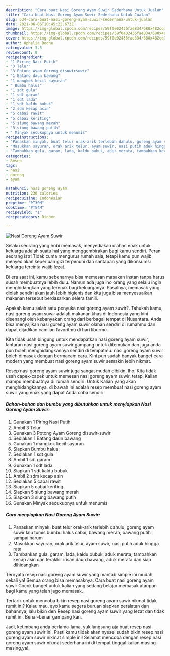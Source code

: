 ```yaml
---
description: "Cara buat Nasi Goreng Ayam Suwir Sederhana Untuk Jualan"
title: "Cara buat Nasi Goreng Ayam Suwir Sederhana Untuk Jualan"
slug: 634-cara-buat-nasi-goreng-ayam-suwir-sederhana-untuk-jualan
date: 2021-06-06T10:45:22.673Z
image: https://img-global.cpcdn.com/recipes/59f0e02436fae834/680x482cq70/nasi-goreng-ayam-suwir-foto-resep-utama.jpg
thumbnail: https://img-global.cpcdn.com/recipes/59f0e02436fae834/680x482cq70/nasi-goreng-ayam-suwir-foto-resep-utama.jpg
cover: https://img-global.cpcdn.com/recipes/59f0e02436fae834/680x482cq70/nasi-goreng-ayam-suwir-foto-resep-utama.jpg
author: Ophelia Boone
ratingvalue: 3.3
reviewcount: 8
recipeingredient:
- "1 Piring Nasi Putih"
- "3 Telur"
- "3 Potong Ayam Goreng disuwirsuwir"
- "1 Batang daun bawang"
- "1 mangkok kecil sayuran"
- " Bumbu halus"
- "1 sdt gula"
- "1 sdt garam"
- "1 sdt lada"
- "1 sdt kaldu bubuk"
- "2 sdm kecap asin"
- "5 cabai rawit"
- "5 cabai keriting"
- "5 siung bawang merah"
- "3 siung bawang putih"
- " Minyak secukupnya untuk menumis"
recipeinstructions:
- "Panaskan minyak, buat telur orak-arik terlebih dahulu, goreng ayam suwir lalu tumis bumbu halus cabai, bawang merah, bawang putih sampai harum"
- "Masukkan sayuran, orak arik telur, ayam suwir, nasi putih aduk hingga rata"
- "Tambahkan gula, garam, lada, kaldu bubuk, aduk merata, tambahkan kecap asin dan terakhir irisan daun bawang, aduk merata dan siap dihidangkan"
categories:
- Resep
tags:
- nasi
- goreng
- ayam

katakunci: nasi goreng ayam 
nutrition: 230 calories
recipecuisine: Indonesian
preptime: "PT30M"
cooktime: "PT54M"
recipeyield: "1"
recipecategory: Dinner

---
```



![Nasi Goreng Ayam Suwir](https://img-global.cpcdn.com/recipes/59f0e02436fae834/680x482cq70/nasi-goreng-ayam-suwir-foto-resep-utama.jpg)

Selaku seorang yang hobi memasak, menyediakan olahan enak untuk keluarga adalah suatu hal yang menggembirakan bagi kamu sendiri. Peran seorang istri Tidak cuma mengurus rumah saja, tetapi kamu pun wajib menyediakan keperluan gizi terpenuhi dan santapan yang dikonsumsi keluarga tercinta wajib lezat.

Di era  saat ini, kamu sebenarnya bisa memesan masakan instan tanpa harus susah membuatnya lebih dulu. Namun ada juga lho orang yang selalu ingin menghidangkan yang terenak bagi keluarganya. Pasalnya, memasak yang diolah sendiri akan jauh lebih higienis dan kita juga bisa menyesuaikan makanan tersebut berdasarkan selera famili. 



Apakah kamu salah satu penyuka nasi goreng ayam suwir?. Tahukah kamu, nasi goreng ayam suwir adalah makanan khas di Indonesia yang kini disenangi oleh kebanyakan orang dari berbagai tempat di Nusantara. Anda bisa menyajikan nasi goreng ayam suwir olahan sendiri di rumahmu dan dapat dijadikan camilan favoritmu di hari liburmu.

Kita tidak usah bingung untuk mendapatkan nasi goreng ayam suwir, lantaran nasi goreng ayam suwir gampang untuk ditemukan dan juga anda pun boleh menghidangkannya sendiri di tempatmu. nasi goreng ayam suwir boleh dimasak dengan bermacam cara. Kini pun sudah banyak banget cara modern yang membuat nasi goreng ayam suwir semakin lebih nikmat.

Resep nasi goreng ayam suwir juga sangat mudah dibikin, lho. Kita tidak usah capek-capek untuk memesan nasi goreng ayam suwir, tetapi Kalian mampu membuatnya di rumah sendiri. Untuk Kalian yang akan menghidangkannya, di bawah ini adalah resep membuat nasi goreng ayam suwir yang enak yang dapat Anda coba sendiri.

<!--inarticleads1-->

##### Bahan-bahan dan bumbu yang dibutuhkan untuk menyiapkan Nasi Goreng Ayam Suwir:

1. Gunakan 1 Piring Nasi Putih
1. Ambil 3 Telur
1. Gunakan 3 Potong Ayam Goreng disuwir-suwir
1. Sediakan 1 Batang daun bawang
1. Gunakan 1 mangkok kecil sayuran
1. Siapkan  Bumbu halus:
1. Sediakan 1 sdt gula
1. Ambil 1 sdt garam
1. Gunakan 1 sdt lada
1. Siapkan 1 sdt kaldu bubuk
1. Ambil 2 sdm kecap asin
1. Sediakan 5 cabai rawit
1. Siapkan 5 cabai keriting
1. Siapkan 5 siung bawang merah
1. Siapkan 3 siung bawang putih
1. Gunakan  Minyak secukupnya untuk menumis




<!--inarticleads2-->

##### Cara menyiapkan Nasi Goreng Ayam Suwir:

1. Panaskan minyak, buat telur orak-arik terlebih dahulu, goreng ayam suwir lalu tumis bumbu halus cabai, bawang merah, bawang putih sampai harum
1. Masukkan sayuran, orak arik telur, ayam suwir, nasi putih aduk hingga rata
1. Tambahkan gula, garam, lada, kaldu bubuk, aduk merata, tambahkan kecap asin dan terakhir irisan daun bawang, aduk merata dan siap dihidangkan




Ternyata resep nasi goreng ayam suwir yang mantab simple ini mudah sekali ya! Semua orang bisa memasaknya. Cara buat nasi goreng ayam suwir Cocok banget untuk kalian yang sedang belajar memasak ataupun bagi kamu yang telah jago memasak.

Tertarik untuk mencoba bikin resep nasi goreng ayam suwir nikmat tidak rumit ini? Kalau mau, ayo kamu segera buruan siapkan peralatan dan bahannya, lalu bikin deh Resep nasi goreng ayam suwir yang lezat dan tidak rumit ini. Benar-benar gampang kan. 

Jadi, ketimbang anda berlama-lama, yuk langsung aja buat resep nasi goreng ayam suwir ini. Pasti kamu tiidak akan nyesel sudah bikin resep nasi goreng ayam suwir nikmat simple ini! Selamat mencoba dengan resep nasi goreng ayam suwir nikmat sederhana ini di tempat tinggal kalian masing-masing,ya!.

